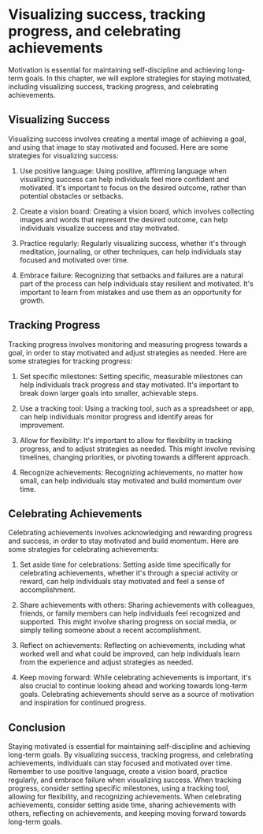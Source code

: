 Visualizing success, tracking progress, and celebrating achievements
==================================================================================================

Motivation is essential for maintaining self-discipline and achieving long-term goals. In this chapter, we will explore strategies for staying motivated, including visualizing success, tracking progress, and celebrating achievements.

Visualizing Success
-------------------

Visualizing success involves creating a mental image of achieving a goal, and using that image to stay motivated and focused. Here are some strategies for visualizing success:

1. Use positive language: Using positive, affirming language when visualizing success can help individuals feel more confident and motivated. It's important to focus on the desired outcome, rather than potential obstacles or setbacks.

2. Create a vision board: Creating a vision board, which involves collecting images and words that represent the desired outcome, can help individuals visualize success and stay motivated.

3. Practice regularly: Regularly visualizing success, whether it's through meditation, journaling, or other techniques, can help individuals stay focused and motivated over time.

4. Embrace failure: Recognizing that setbacks and failures are a natural part of the process can help individuals stay resilient and motivated. It's important to learn from mistakes and use them as an opportunity for growth.

Tracking Progress
-----------------

Tracking progress involves monitoring and measuring progress towards a goal, in order to stay motivated and adjust strategies as needed. Here are some strategies for tracking progress:

1. Set specific milestones: Setting specific, measurable milestones can help individuals track progress and stay motivated. It's important to break down larger goals into smaller, achievable steps.

2. Use a tracking tool: Using a tracking tool, such as a spreadsheet or app, can help individuals monitor progress and identify areas for improvement.

3. Allow for flexibility: It's important to allow for flexibility in tracking progress, and to adjust strategies as needed. This might involve revising timelines, changing priorities, or pivoting towards a different approach.

4. Recognize achievements: Recognizing achievements, no matter how small, can help individuals stay motivated and build momentum over time.

Celebrating Achievements
------------------------

Celebrating achievements involves acknowledging and rewarding progress and success, in order to stay motivated and build momentum. Here are some strategies for celebrating achievements:

1. Set aside time for celebrations: Setting aside time specifically for celebrating achievements, whether it's through a special activity or reward, can help individuals stay motivated and feel a sense of accomplishment.

2. Share achievements with others: Sharing achievements with colleagues, friends, or family members can help individuals feel recognized and supported. This might involve sharing progress on social media, or simply telling someone about a recent accomplishment.

3. Reflect on achievements: Reflecting on achievements, including what worked well and what could be improved, can help individuals learn from the experience and adjust strategies as needed.

4. Keep moving forward: While celebrating achievements is important, it's also crucial to continue looking ahead and working towards long-term goals. Celebrating achievements should serve as a source of motivation and inspiration for continued progress.

Conclusion
----------

Staying motivated is essential for maintaining self-discipline and achieving long-term goals. By visualizing success, tracking progress, and celebrating achievements, individuals can stay focused and motivated over time. Remember to use positive language, create a vision board, practice regularly, and embrace failure when visualizing success. When tracking progress, consider setting specific milestones, using a tracking tool, allowing for flexibility, and recognizing achievements. When celebrating achievements, consider setting aside time, sharing achievements with others, reflecting on achievements, and keeping moving forward towards long-term goals.
